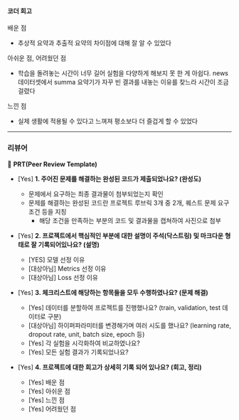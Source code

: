 #### 코더 회고
배운 점
- 추상적 요약과 추출적 요약의 차이점에 대해 잘 알 수 있었다

아쉬운 점, 어려웠던 점
- 학습을 돌려놓는 시간이 너무 길어 실험을 다양하게 해보지 못 한 게 아쉽다. news 데이터셋에서 summa 요약기가 자꾸 빈 결과를 내놓는 이유를 찾느라 시간이 조금 걸렸다

느낀 점
- 실제 생활에 적용될 수 있다고 느껴져 평소보다 더 즐겁게 할 수 있었다

---
### 리뷰어
🔑 **PRT(Peer Review Template)**

- [Yes]  **1. 주어진 문제를 해결하는 완성된 코드가 제출되었나요? (완성도)**
    - 문제에서 요구하는 최종 결과물이 첨부되었는지 확인
    - 문제를 해결하는 완성된 코드란 프로젝트 루브릭 3개 중 2개, 
    퀘스트 문제 요구조건 등을 지칭
        - 해당 조건을 만족하는 부분의 코드 및 결과물을 캡쳐하여 사진으로 첨부





- [Yes]  **2. 프로젝트에서 핵심적인 부분에 대한 설명이 주석(닥스트링) 및 마크다운 형태로 잘 기록되어있나요? (설명)**
    - [YES]  모델 선정 이유
    - [대상아님]  Metrics 선정 이유
    - [대상아님]  Loss 선정 이유
  





- [Yes]  **3. 체크리스트에 해당하는 항목들을 모두 수행하였나요? (문제 해결)**
    - [Yes]  데이터를 분할하여 프로젝트를 진행했나요? (train, validation, test 데이터로 구분)
    - [대상아님]  하이퍼파라미터를 변경해가며 여러 시도를 했나요? (learning rate, dropout rate, unit, batch size, epoch 등)
    - [Yes]  각 실험을 시각화하여 비교하였나요?
    - [Yes]  모든 실험 결과가 기록되었나요?




- [Yes]  **4. 프로젝트에 대한 회고가 상세히 기록 되어 있나요? (회고, 정리)**
    - [Yes]  배운 점
    - [Yes]  아쉬운 점
    - [Yes]  느낀 점
    - [Yes]  어려웠던 점

